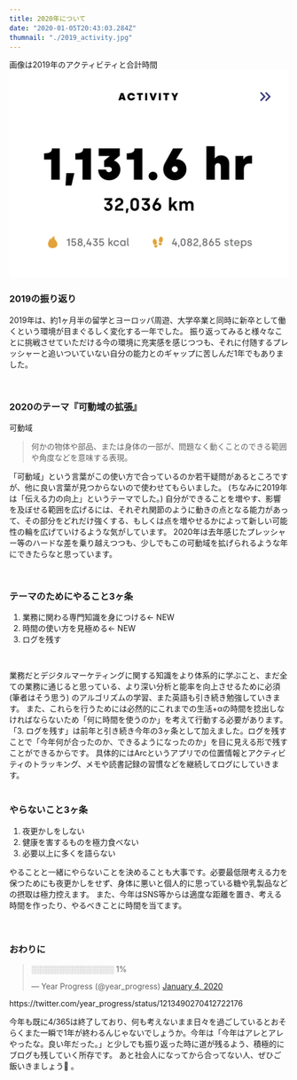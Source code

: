 ```yaml
---
title: 2020年について
date: "2020-01-05T20:43:03.284Z"
thumnail: "./2019_activity.jpg"
---
```

画像は2019年のアクティビティと合計時間
![2019年のアクティビティ合計](./2019_activity.jpg)

### 2019の振り返り
2019年は、約1ヶ月半の留学とヨーロッパ周遊、大学卒業と同時に新卒として働くという環境が目まぐるしく変化する一年でした。 振り返ってみると様々なことに挑戦させていただける今の環境に充実感を感じつつも、それに付随するプレッシャーと追いついていない自分の能力とのギャップに苦しんだ1年でもありました。 
 
 <br>

### 2020のテーマ『可動域の拡張』
可動域
> 何かの物体や部品、または身体の一部が、問題なく動くことのできる範囲や角度などを意味する表現。

「可動域」という言葉がこの使い方で合っているのか若干疑問があるところですが、他に良い言葉が見つからないので使わせてもらいました。 (ちなみに2019年は「伝える力の向上」というテーマでした。) 
自分ができることを増やす、影響を及ぼせる範囲を広げるには、それぞれ関節のように動きの点となる能力があって、その部分をどれだけ強くする、もしくは点を増やせるかによって新しい可能性の輪を広げていけるような気がしています。 
2020年は去年感じたプレッシャー等のハードな差を乗り越えつつも、少しでもこの可動域を拡げられるような年にできたらなと思っています。 
 
 <br>

### テーマのためにやること3ヶ条
1. 業務に関わる専門知識を身につける← NEW
2. 時間の使い方を見極める← NEW
3. ログを残す 
<br>

業務だとデジタルマーケティングに関する知識をより体系的に学ぶこと、まだ全ての業務に通じると思っている、より深い分析と能率を向上させるために必須 (筆者はそう思う) のアルゴリズムの学習、また英語も引き続き勉強していきます。 また、これらを行うためには必然的にこれまでの生活+αの時間を捻出しなければならないため「何に時間を使うのか」を考えて行動する必要があります。「3. ログを残す」は前年と引き続き今年の3ヶ条として加えました。ログを残すことで「今年何が合ったのか、できるようになったのか」を目に見える形で残すことができるからです。 具体的にはArcというアプリでの位置情報とアクティビティのトラッキング、メモや読書記録の習慣などを継続してログにしていきます。 
<br><br>
### やらないこと3ヶ条
1. 夜更かしをしない
2. 健康を害するものを極力食べない
3. 必要以上に多くを語らない

やることと一緒にやらないことを決めることも大事です。必要最低限考える力を保つためにも夜更かしをせず、身体に悪いと個人的に思っている糖や乳製品などの摂取は極力控えます。 また、今年はSNS等からは適度な距離を置き、考える時間を作ったり、やるべきことに時間を当てます。
<br><br><br>
### おわりに


<blockquote class="twitter-tweet"><p lang="und" dir="ltr">░░░░░░░░░░░░░░░ 1%</p>&mdash; Year Progress (@year_progress) <a href="https://twitter.com/year_progress/status/1213490270412722176?ref_src=twsrc%5Etfw">January 4, 2020</a></blockquote>
<script async src="https://platform.twitter.com/widgets.js" charset="utf-8"></script>
https://twitter.com/year_progress/status/1213490270412722176
<br>

今年も既に4/365は終了しており、何も考えないまま日々を過ごしているとおそらくまた一瞬で1年が終わるんじゃないでしょうか。今年は「今年はアレとアレやったな。良い年だった。」と少しでも振り返った時に道が残るよう、積極的にブログも残していく所存です。 あと社会人になってから合ってない人、ぜひご飯いきましょう🍚 。